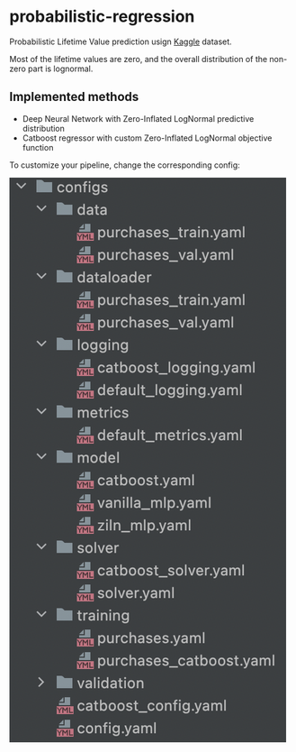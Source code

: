 # probabilistic-regression

Probabilistic Lifetime Value prediction usign [Kaggle](https://www.kaggle.com/c/acquire-valued-shoppers-challenge/data) dataset.

Most of the lifetime values are zero, and the overall distribution of the non-zero part is lognormal.

## Implemented methods
- Deep Neural Network with Zero-Inflated LogNormal predictive distribution
- Catboost regressor with custom Zero-Inflated LogNormal objective function

To customize your pipeline, change the corresponding config:

![](https://raw.githubusercontent.com/bsuleymanov/probabilistic-regression/main/images/config.png?token=GHSAT0AAAAAABZRMBP2BIMBTZRWQ2TPZMAKY3XZ4OA)

